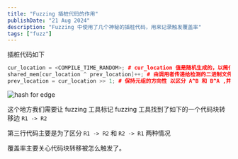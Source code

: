 ```yaml
---
title: "Fuzzing 插桩代码的作用"
publishDate: "21 Aug 2024"
description: "Fuzzing 中使用了几个神秘的插桩代码，用来记录触发覆盖率"
tags: ["fuzz"]
---
```


插桩代码如下

```cpp
cur_location = <COMPILE_TIME_RANDOM>; # cur_location 值是随机生成的，以简化链接复杂项目的过程并保持 XOR 输出均匀分布。
shared_mem[cur_location ^ prev_location]++; # 由调用者传递给检测的二进制文件。
prev_location = cur_location >> 1; # 保持元组的方向性 以区分 A^B 和 B^A ,并保持紧密循环的标识,区分A^A,B^B
```

![hash for edge](https://picture-1303128679.cos.ap-shanghai.myqcloud.com/uPic/xpmPQR.png)

这个地方我们需要让 fuzzing 工具标记 fuzzing 工具找到了如下的一个代码块转移边 `R1 -> R2`

第三行代码主要是为了区分 `R1 -> R2` 和 `R2 -> R1` 两种情况

覆盖率主要关心代码块转移被怎么触发了。
